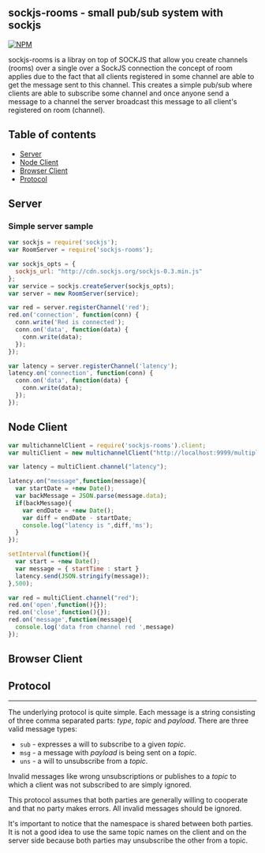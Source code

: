 ## sockjs-rooms - small pub/sub system with sockjs

[![NPM](https://nodei.co/npm/sockjs-rooms.png)](https://nodei.co/npm/sockjs-rooms/)

sockjs-rooms is a libray on top of SOCKJS that allow you create channels (rooms) over a single over a SockJS connection the concept of room applies due to the fact that all clients registered in some channel are able to get the message sent to this channel. This creates a simple pub/sub where clients are able to subscribe some channel and once anyone send a message to a channel the server broadcast this message to all client's registered on room (channel).

## Table of contents

- [Server](#server)
- [Node Client](#nodeclient)
- [Browser Client](#browserclient)
- [Protocol](#protocol)

## Server

### Simple server sample

```javascript
var sockjs = require('sockjs');
var RoomServer = require('sockjs-rooms');

var sockjs_opts = {
  sockjs_url: "http://cdn.sockjs.org/sockjs-0.3.min.js"
};
var service = sockjs.createServer(sockjs_opts);
var server = new RoomServer(service);

var red = server.registerChannel('red');
red.on('connection', function(conn) {
  conn.write('Red is connected');
  conn.on('data', function(data) {
    conn.write(data);
  });
});

var latency = server.registerChannel('latency');
latency.on('connection', function(conn) {
  conn.on('data', function(data) {
    conn.write(data);
  });
});
```

## Node Client

```javascript
var multichannelClient = require('sockjs-rooms').client;
var multiClient = new multichannelClient("http://localhost:9999/multiplex");

var latency = multiClient.channel("latency");

latency.on("message",function(message){
  var startDate = +new Date();
  var backMessage = JSON.parse(message.data);
  if(backMessage){
    var endDate = +new Date();
    var diff = endDate - startDate;
    console.log("latency is ",diff,'ms');
  }
});

setInterval(function(){
  var start = +new Date();
  var message = { startTime : start }
  latency.send(JSON.stringify(message));
},500);

var red = multiClient.channel("red");
red.on('open',function(){});
red.on('close',function(){});
red.on('message',function(message){
  console.log('data from channel red ',message)
});

```

## Browser Client


## Protocol
--------

The underlying protocol is quite simple. Each message is a string consisting of
three comma separated parts: _type_, _topic_ and _payload_. There are
three valid message types:

 * `sub` - expresses a will to subscribe to a given _topic_.
 * `msg` - a message with _payload_ is being sent on a _topic_.
 * `uns` - a will to unsubscribe from a _topic_.

Invalid messages like wrong unsubscriptions or publishes to a _topic_
to which a client was not subscribed to are simply ignored.

This protocol assumes that both parties are generally willing to
cooperate and that no party makes errors. All invalid
messages should be ignored.

It's important to notice that the namespace is shared between both
parties. It is not a good idea to use the same topic names on the
client and on the server side because both parties may unsubscribe
the other from a topic.


